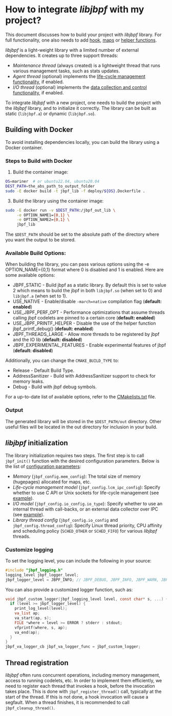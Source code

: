 # How to integrate *libjbpf* with my project? 


This document discusses how to build your project with *libjbpf* library. 
For full functionality, one also needs to add [hook](./add_new_hook.md), [maps](./maps.md) or [helper functions](./add_helper_function.md).


*libjbpf* is a light-weight library with a limited number of external dependencies. It creates up to three support threads:
- *Maintenance thread* (always created) is a lightweight thread that runs various management tasks, such as stats updates.
- *Agent thread* (optional) implements the [life-cycle management functionality](./life_cycle_management.md), if enabled. 
- *I/O thread* (optional) implements the [data collection and control functionality](./data_io.md), if enabled. 


To integrate *libjbpf* with a new project, one needs to build the project with the *libjbpf* library, and to initialize it correctly. 
The library can be built as static (`libjbpf.a`) or dynamic (`libjbpf.so`).

## Building with Docker
To avoid installing dependencies locally, you can build the library using a Docker container.

### Steps to Build with Docker
1. Build the container image:
```bash
OS=mariner  # or ubuntu22.04, ubuntu20.04
DEST_PATH=the_abs_path_to_output_folder
sudo -E docker build -t jbpf_lib -f deploy/${OS}.Dockerfile .
```

3. Build the library using the container image:
```bash
sudo -E docker run -v $DEST_PATH:/jbpf_out_lib \
     -e OPTION_NAME1={0,1} \
     -e OPTION_NAME2={0,1} \
     jbpf_lib
```

The `$DEST_PATH` should be set to the absolute path of the directory where you want the output to be stored.

### Available Build Options:
When building the library, you can pass various options using the -e OPTION_NAME={0,1} format where 0 is disabled and 1 is enabled. Here are some available options:

* JBPF_STATIC - Build jbpf as a static library. By default this is set to value 2 which means to build the jbpf in both `libjbpf.so` (when set to 0) and `libjbpf.a` (when set to 1).
* USE_NATIVE - Enable/disable `-march=native` compilation flag (**default: enabled**)
* USE_JBPF_PERF_OPT - Performance optimizations that assume threads calling jbpf codelets are pinned to a certain core (**default: enabled**)
* USE_JBPF_PRINTF_HELPER - Disable the use of the helper function jbpf_printf_debug() (**default: enabled**)
* JBPF_THREADS_LARGE - Allow more threads to be registered by jbpf and the IO lib (**default: disabled**)
* JBPF_EXPERIMENTAL_FEATURES - Enable experimental features of jbpf (**default: disabled**)

Additionally, you can change the `CMAKE_BUILD_TYPE` to:
* Release - Default Build Type.
* AddressSanitizer - Build with AddressSanitizer support to check for memory leaks.
* Debug - Build with jbpf debug symbols.

For a up-to-date list of available options, refer to the [CMakelists.txt](../CMakeLists.txt) file.

### Output
The generated library will be stored in the `$DEST_PATH/out` directory. Other useful files will be located in the out directory for inclusion in your build.

## *libjbpf* initialization

The library initialization requires two steps. The first step is to call `jbpf_init()` function with the desired configuration parameters.
Below is the list of [configuration parameters](../src/core/jbpf_config.h): 
- *Memory* (`jbpf_config.mem_config`): The total size of memory (hugepages) allocated for maps, etc. 
- *Life-cycle management model* (`jbpf_config.lcm_ipc_config`): Specify whether to use C API or Unix sockets for life-cycle management (see [example](../examples/first_example_standalone/example_app.cpp)). 
- *I/O model* (`jbpf_config.io_config.io_type`): Specify whether to use an internal thread with call-backs, or an external data collector over IPC (see [example](../examples/first_example_ipc/example_app.cpp)).
- *Library thread config* (`jbpf_config.io_config` and `jbpf_config.thread_config`): 
  Specify Linux thread priority, CPU affinity and scheduling policy (`SCHED_OTHER` or `SCHED_FIFO`) for various *libjbpf* threads. 


### Customize logging

To set the logging level, you can include the following in your source:
```C
#include "jbpf_logging.h"
logging_level jbpf_logger_level;
jbpf_logger_level = JBPF_INFO; // JBPF_DEBUG, JBPF_INFO, JBPF_WARN, JBPF_ERROR, JBPF_CRITICAL
```

You can also provide a customized logger function, such as:
```C
void jbpf_custom_logger(jbpf_logging_level level, const char* s, ...) {
  if (level >= jbpf_logger_level) {
    print_log_level(level);
    va_list ap;
    va_start(ap, s);
    FILE *where = level >= ERROR ? stderr : stdout;
    vfprintf(where, s, ap);
    va_end(ap);
  }
}
jbpf_va_logger_cb jbpf_va_logger_func = jbpf_custom_logger;
```




## Thread registration 

*libjbpf* often runs concurrent operations, including memory management, access to running codelets, etc. 
In order to implement them efficiently, we need to register each thread that invokes a hook, before the invocation takes place. 
This is done with `jbpf_register_thread()` call, typically at the start of the thread. 
If this is not done, a hook invocation will cause a segfault. When a thread finishes, it is recommended to call `jbpf_cleanup_thread()`.
